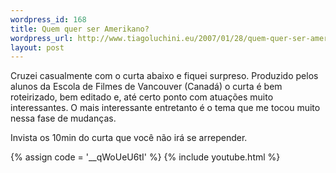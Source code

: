 ```yaml
--- 
wordpress_id: 168
title: Quem quer ser Amerikano?
wordpress_url: http://www.tiagoluchini.eu/2007/01/28/quem-quer-ser-amerikano/
layout: post
---
```

Cruzei casualmente com o curta abaixo e fiquei surpreso. Produzido pelos alunos da Escola de Filmes de Vancouver (Canadá) o curta é bem roteirizado, bem editado e, até certo ponto com atuações muito interessantes. O mais interessante entretanto é o tema que me tocou muito nessa fase de mudanças.

Invista os 10min do curta que você não irá se arrepender.

{% assign code = '__qWoUeU6tI' %}
{% include youtube.html %}

